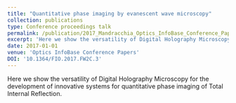 ```yaml
---
title: "Quantitative phase imaging by evanescent wave microscopy"
collection: publications
type: Conference proceedings talk
permalink: /publication/2017_Mandracchia_Optics_InfoBase_Conference_Papers
excerpt: 'Here we show the versatility of Digital Holography Microscopy for the development of innovative systems for quantitative phase imaging of Total Internal Reflection.'
date: 2017-01-01
venue: 'Optics InfoBase Conference Papers'
DOI: '10.1364/FIO.2017.FW2C.3'
---
```

Here we show the versatility of Digital Holography Microscopy for the development of innovative systems for quantitative phase imaging of Total Internal Reflection.
